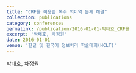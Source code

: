 ```yaml
---
title: "CRF를 이용한 복수 의미역 문제 해결"
collection: publications
category: conferences
permalink: /publication/2016-01-01-박태호_CRF를
excerpt: '박태호, 차정원'
date: 2016-01-01
venue: '한글 및 한국어 정보처리 학술대회(HCLT)'
---
```

박태호, 차정원
